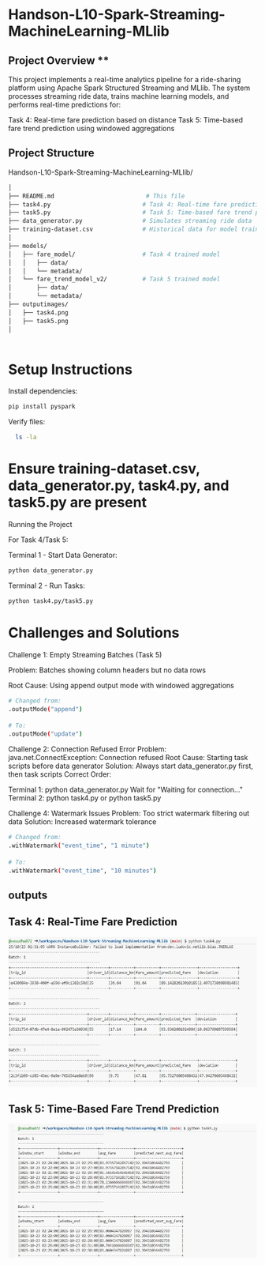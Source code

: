 # Handson-L10-Spark-Streaming-MachineLearning-MLlib

## Project Overview **

This project implements a real-time analytics pipeline for a ride-sharing platform using Apache Spark Structured Streaming and MLlib. The system processes streaming ride data, trains machine learning models, and performs real-time predictions for:

Task 4: Real-time fare prediction based on distance
Task 5: Time-based fare trend prediction using windowed aggregations

## Project Structure

Handson-L10-Spark-Streaming-MachineLearning-MLlib/

```bash
│
├── README.md                          # This file
├── task4.py                          # Task 4: Real-time fare prediction
├── task5.py                          # Task 5: Time-based fare trend prediction
├── data_generator.py                 # Simulates streaming ride data
├── training-dataset.csv              # Historical data for model training
│
├── models/
│   ├── fare_model/                   # Task 4 trained model
│   │   ├── data/
│   │   └── metadata/
│   └── fare_trend_model_v2/          # Task 5 trained model
│       ├── data/
│       └── metadata/
├── outputimages/          
│   ├── task4.png
│   ├── task5.png
│   



```

# Setup Instructions 

Install dependencies:

```bash   
pip install pyspark
```

Verify files:
```bash
  ls -la
```

 # Ensure training-dataset.csv, data_generator.py, task4.py, and task5.py are present
 
Running the Project

For Task 4/Task 5:

Terminal 1 - Start Data Generator:
```bash
python data_generator.py
```

Terminal 2 - Run Tasks:
```bash
python task4.py/task5.py
```
# Challenges and Solutions 

Challenge 1: Empty Streaming Batches (Task 5)

Problem: Batches showing column headers but no data rows

Root Cause: Using append output mode with windowed aggregations

```bash
# Changed from:
.outputMode("append")

# To:
.outputMode("update")

```

Challenge 2: Connection Refused Error
Problem: java.net.ConnectException: Connection refused
Root Cause: Starting task scripts before data generator
Solution: Always start data_generator.py first, then task scripts
Correct Order:

Terminal 1: python data_generator.py
Wait for "Waiting for connection..."
Terminal 2: python task4.py or python task5.py

Challenge 4: Watermark Issues
Problem: Too strict watermark filtering out data
Solution: Increased watermark tolerance
```bash
# Changed from:
.withWatermark("event_time", "1 minute")

# To:
.withWatermark("event_time", "10 minutes")

```
## outputs 

## Task 4: Real-Time Fare Prediction

![Task 4 Output](outputimages/task4.jpg)


## Task 5: Time-Based Fare Trend Prediction

![Task 5 Output](outputimages/task5.jpg)


